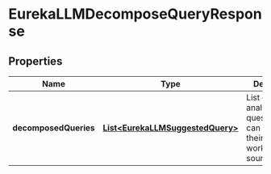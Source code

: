 

# EurekaLLMDecomposeQueryResponse


## Properties

| Name | Type | Description | Notes |
|------------ | ------------- | ------------- | -------------|
|**decomposedQueries** | [**List&lt;EurekaLLMSuggestedQuery&gt;**](EurekaLLMSuggestedQuery.md) | List of analytical questions that can be run on their respective worksheet/data sources. |  [optional] |



